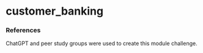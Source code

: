 # customer_banking

### References
ChatGPT and peer study groups were used to create this module challenge.
